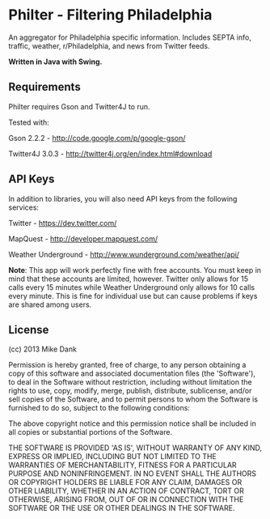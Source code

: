 # Philter - Filtering Philadelphia

An aggregator for Philadelphia specific information.
Includes SEPTA info, traffic, weather, r/Philadelphia, and news from Twitter feeds.

**Written in Java with Swing.**

## Requirements

Philter requires Gson and Twitter4J to run.

Tested with:

Gson 2.2.2 - http://code.google.com/p/google-gson/

Twitter4J 3.0.3 - http://twitter4j.org/en/index.html#download

## API Keys

In addition to libraries, you will also need API keys from the following services:

Twitter - https://dev.twitter.com/

MapQuest - http://developer.mapquest.com/

Weather Underground - http://www.wunderground.com/weather/api/

**Note**: This app will work perfectly fine with free accounts. You must keep in mind that these accounts are limited, however. Twitter only allows for 15 calls every 15 minutes while Weather Underground only allows for 10 calls every minute. This is fine for individual use but can cause problems if keys are shared among users.

## License

(cc) 2013 Mike Dank

Permission is hereby granted, free of charge, to any person obtaining a copy of this software and associated documentation files (the 'Software'), to deal in the Software without restriction, including without limitation the rights to use, copy, modify, merge, publish, distribute, sublicense, and/or sell copies of the Software, and to permit persons to whom the Software is furnished to do so, subject to the following conditions:

The above copyright notice and this permission notice shall be included in all copies or substantial portions of the Software.

THE SOFTWARE IS PROVIDED 'AS IS', WITHOUT WARRANTY OF ANY KIND, EXPRESS OR IMPLIED, INCLUDING BUT NOT LIMITED TO THE WARRANTIES OF MERCHANTABILITY, FITNESS FOR A PARTICULAR PURPOSE AND NONINFRINGEMENT. IN NO EVENT SHALL THE AUTHORS OR COPYRIGHT HOLDERS BE LIABLE FOR ANY CLAIM, DAMAGES OR OTHER LIABILITY, WHETHER IN AN ACTION OF CONTRACT, TORT OR OTHERWISE, ARISING FROM, OUT OF OR IN CONNECTION WITH THE SOFTWARE OR THE USE OR OTHER DEALINGS IN THE SOFTWARE.
